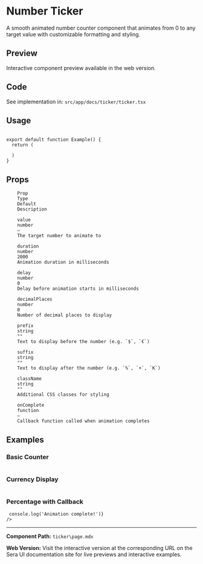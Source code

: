 # Number Ticker 
A smooth animated number counter component that animates from 0 to any target value with customizable formatting and styling.

## Preview

Interactive component preview available in the web version.

## Code

See implementation in: `src/app/docs/ticker/ticker.tsx`

## Usage

```tsx

export default function Example() {
  return (
    
  )
}
```

## Props

        Prop
        Type
        Default
        Description

        value
        number
        –
        The target number to animate to

        duration
        number
        2000
        Animation duration in milliseconds

        delay
        number
        0
        Delay before animation starts in milliseconds

        decimalPlaces
        number
        0
        Number of decimal places to display

        prefix
        string
        ""
        Text to display before the number (e.g. `$`, `€`)

        suffix
        string
        ""
        Text to display after the number (e.g. `%`, `+`, `K`)

        className
        string
        ""
        Additional CSS classes for styling

        onComplete
        function
        –
        Callback function called when animation completes

## Examples

### Basic Counter
```tsx

```

### Currency Display
```tsx

```

### Percentage with Callback
```tsx
 console.log('Animation complete!')}
/>
```

---

**Component Path:** `ticker\page.mdx`

**Web Version:** Visit the interactive version at the corresponding URL on the Sera UI documentation site for live previews and interactive examples.

